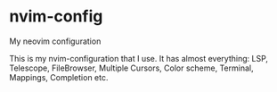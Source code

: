 # nvim-config
My neovim configuration

This is my nvim-configuration that I use. It has almost everything:
LSP, Telescope, FileBrowser, Multiple Cursors, Color scheme, Terminal, Mappings, Completion etc.
